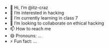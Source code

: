 - 👋 Hi, I’m @itz-craz
- 👀 I’m interested in hacking
- 🌱 I’m currently learning in class 7
- 💞️ I’m looking to collaborate on ethical hacking 
- 📫 How to reach me 
- 😄 Pronouns: ...
- ⚡ Fun fact: ...

<!---
itz-craz/itz-craz is a ✨ special ✨ repository because its `README.md` (this file) appears on your GitHub profile.
You can click the Preview link to take a look at your changes.
--->
